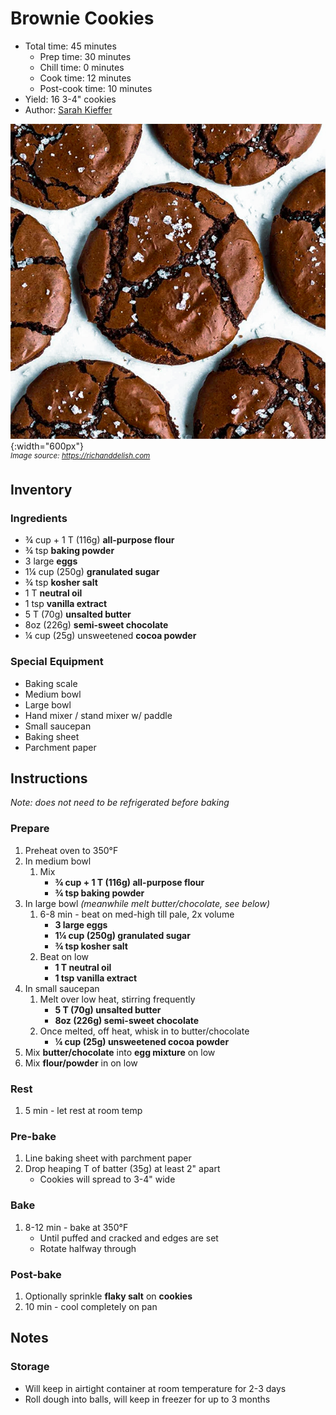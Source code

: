 # Brownie Cookies

- Total time: 45 minutes
    - Prep time: 30 minutes
    - Chill time: 0 minutes
    - Cook time: 12 minutes
    - Post-cook time: 10 minutes
- Yield: 16 3-4" cookies
- Author: [Sarah Kieffer](https://www.thevanillabeanblog.com/100-cookies/)

![](./hero.jpg){:width="600px"}
<br />
_<sup>Image source: <https://richanddelish.com></sup>_

## Inventory

### Ingredients

- ¾ cup + 1 T (116g) **all-purpose flour**
- ¾ tsp **baking powder**
- 3 large **eggs**
- 1¼ cup (250g) **granulated sugar**
- ¾ tsp **kosher salt**
- 1 T **neutral oil**
- 1 tsp **vanilla extract**
- 5 T (70g) **unsalted butter**
- 8oz (226g) **semi-sweet chocolate**
- ¼ cup (25g) unsweetened **cocoa powder**

### Special Equipment

- Baking scale
- Medium bowl
- Large bowl
- Hand mixer / stand mixer w/ paddle
- Small saucepan
- Baking sheet
- Parchment paper

## Instructions

_Note: does not need to be refrigerated before baking_

### Prepare

1. Preheat oven to 350°F
1. In medium bowl
    1. Mix
        - **¾ cup + 1 T (116g) all-purpose flour**
        - **¾ tsp baking powder**
1. In large bowl _(meanwhile melt butter/chocolate, see below)_
    1. 6-8 min - beat on med-high till pale, 2x volume
        - **3 large eggs**
        - **1¼ cup (250g) granulated sugar**
        - **¾ tsp kosher salt**
    1. Beat on low
        - **1 T neutral oil**
        - **1 tsp vanilla extract**
1. In small saucepan
    1. Melt over low heat, stirring frequently
        - **5 T (70g) unsalted butter**
        - **8oz (226g) semi-sweet chocolate**
    1. Once melted, off heat, whisk in to butter/chocolate
        - **¼ cup (25g) unsweetened cocoa powder**
1. Mix **butter/chocolate** into **egg mixture** on low
1. Mix **flour/powder** in on low

### Rest

1. 5 min - let rest at room temp

### Pre-bake

1. Line baking sheet with parchment paper
1. Drop heaping T of batter (35g) at least 2" apart
    - Cookies will spread to 3-4" wide

### Bake

1. 8-12 min - bake at 350°F
    - Until puffed and cracked and edges are set
    - Rotate halfway through

### Post-bake

1. Optionally sprinkle **flaky salt** on **cookies**
1. 10 min - cool completely on pan

## Notes

### Storage

- Will keep in airtight container at room temperature for 2-3 days
- Roll dough into balls, will keep in freezer for up to 3 months
